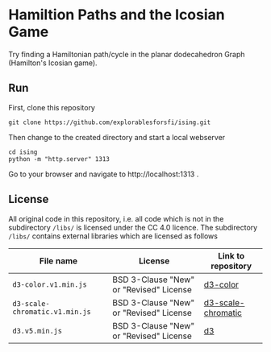 # Hamiltion Paths and the Icosian Game

Try finding a Hamiltonian path/cycle in the planar dodecahedron Graph (Hamilton's Icosian game).

## Run

First, clone this repository

    git clone https://github.com/explorablesforsfi/ising.git

Then change to the created directory and start a local webserver

    cd ising
    python -m "http.server" 1313
    
Go to your browser and navigate to http://localhost:1313 .

## License

All original code in this repository, i.e. all code which is not in the subdirectory `/libs/` is licensed under the CC 4.0 licence. The subdirectory `/libs/` contains external libraries which are licensed as follows

 
| File name                      | License                                 | Link to repository|
|--------------------------------|-----------------------------------------|-------------------|
| `d3-color.v1.min.js`           | BSD 3-Clause "New" or "Revised" License | [d3-color](https://github.com/d3/d3-color)|
| `d3-scale-chromatic.v1.min.js` | BSD 3-Clause "New" or "Revised" License | [d3-scale-chromatic](https://github.com/d3/d3-scale-chromatic)|
| `d3.v5.min.js`                 | BSD 3-Clause "New" or "Revised" License | [d3](https://github.com/d3/d3)|
